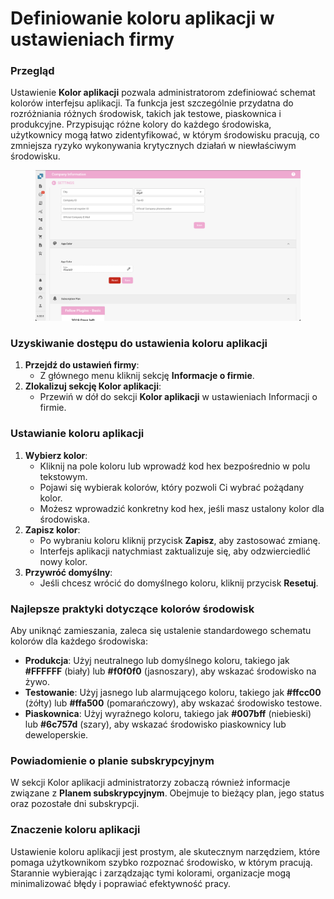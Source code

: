 # Definiowanie koloru aplikacji w ustawieniach firmy

### Przegląd

Ustawienie **Kolor aplikacji** pozwala administratorom zdefiniować schemat kolorów interfejsu aplikacji. Ta funkcja jest szczególnie przydatna do rozróżniania różnych środowisk, takich jak testowe, piaskownica i produkcyjne. Przypisując różne kolory do każdego środowiska, użytkownicy mogą łatwo zidentyfikować, w którym środowisku pracują, co zmniejsza ryzyko wykonywania krytycznych działań w niewłaściwym środowisku.

<figure><img src="../../../../.gitbook/assets/AppColor.png" alt=""><figcaption></figcaption></figure>

### Uzyskiwanie dostępu do ustawienia koloru aplikacji

1. **Przejdź do ustawień firmy**:
   * Z głównego menu kliknij sekcję **Informacje o firmie**.
2. **Zlokalizuj sekcję Kolor aplikacji**:
   * Przewiń w dół do sekcji **Kolor aplikacji** w ustawieniach Informacji o firmie.

### Ustawianie koloru aplikacji

1. **Wybierz kolor**:
   * Kliknij na pole koloru lub wprowadź kod hex bezpośrednio w polu tekstowym.
   * Pojawi się wybierak kolorów, który pozwoli Ci wybrać pożądany kolor.
   * Możesz wprowadzić konkretny kod hex, jeśli masz ustalony kolor dla środowiska.
2. **Zapisz kolor**:
   * Po wybraniu koloru kliknij przycisk **Zapisz**, aby zastosować zmianę.
   * Interfejs aplikacji natychmiast zaktualizuje się, aby odzwierciedlić nowy kolor.
3. **Przywróć domyślny**:
   * Jeśli chcesz wrócić do domyślnego koloru, kliknij przycisk **Resetuj**.

### Najlepsze praktyki dotyczące kolorów środowisk

Aby uniknąć zamieszania, zaleca się ustalenie standardowego schematu kolorów dla każdego środowiska:

* **Produkcja**: Użyj neutralnego lub domyślnego koloru, takiego jak **#FFFFFF** (biały) lub **#f0f0f0** (jasnoszary), aby wskazać środowisko na żywo.
* **Testowanie**: Użyj jasnego lub alarmującego koloru, takiego jak **#ffcc00** (żółty) lub **#ffa500** (pomarańczowy), aby wskazać środowisko testowe.
* **Piaskownica**: Użyj wyraźnego koloru, takiego jak **#007bff** (niebieski) lub **#6c757d** (szary), aby wskazać środowisko piaskownicy lub deweloperskie.

### Powiadomienie o planie subskrypcyjnym

W sekcji Kolor aplikacji administratorzy zobaczą również informacje związane z **Planem subskrypcyjnym**. Obejmuje to bieżący plan, jego status oraz pozostałe dni subskrypcji.

### Znaczenie koloru aplikacji

Ustawienie koloru aplikacji jest prostym, ale skutecznym narzędziem, które pomaga użytkownikom szybko rozpoznać środowisko, w którym pracują. Starannie wybierając i zarządzając tymi kolorami, organizacje mogą minimalizować błędy i poprawiać efektywność pracy.